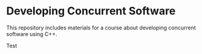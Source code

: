 Developing Concurrent Software
============================

This repository includes materials for a course about developing concurrent software using C++.


Test
